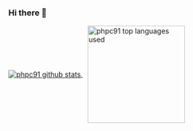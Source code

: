 ### Hi there 👋

<!--
**phpc91/phpc91** is a ✨ _special_ ✨ repository because its `README.md` (this file) appears on your GitHub profile.

Here are some ideas to get you started:

- 🔭 I’m currently working on ...
- 🌱 I’m currently learning ...
- 👯 I’m looking to collaborate on ...
- 🤔 I’m looking for help with ...
- 💬 Ask me about ...
- 📫 How to reach me: ...
- 😄 Pronouns: ...
- ⚡ Fun fact: ...
-->

<a href="https://github.com/phpc91">
  <img align="center" src="https://phpc91-github-readme-stats.vercel.app/api?username=phpc91&show_icons=true&theme=merko&include_all_commits=true&count_private=true" alt="phpc91 github stats" />
</a>
<a href="https://github.com/phpc91" style="margin-left: 10px">
  <img align="center" src="https://phpc91-github-readme-stats.vercel.app/api/top-langs/?username=phpc91&theme=merko&layout=compact" alt="phpc91 top languages used" style="height: 195px;" />
</a>
